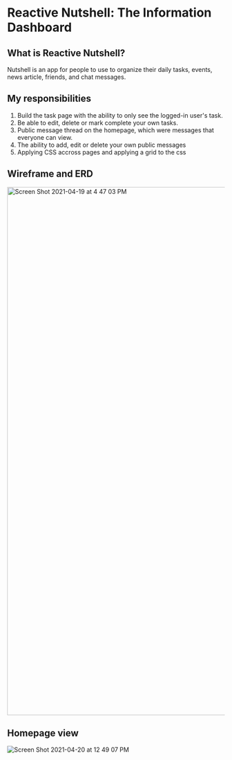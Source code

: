 # Reactive Nutshell: The Information Dashboard

## What is Reactive Nutshell?

Nutshell is an app for people to use to organize their daily tasks, events, news article, friends, and chat messages.

## My responsibilities

1. Build the task page with the ability to only see the logged-in user's task.
1. Be able to edit, delete or mark complete your own tasks.
1. Public message thread on the homepage, which were messages that everyone can view.
1. The ability to add, edit or delete your own public messages
1. Applying CSS accross pages and applying a grid to the css

## Wireframe and ERD

<img width="1221" alt="Screen Shot 2021-04-19 at 4 47 03 PM" src="https://user-images.githubusercontent.com/78938657/115434345-97653e00-a1d6-11eb-9c7d-0625e8ab2887.png">

## Homepage view

![Screen Shot 2021-04-20 at 12 49 07 PM](https://user-images.githubusercontent.com/78938657/115434603-e27f5100-a1d6-11eb-9293-584395263a1c.png)


